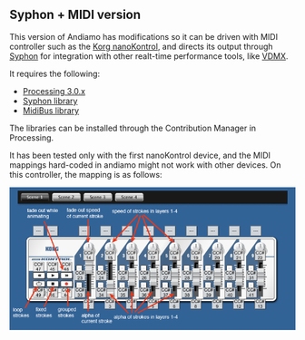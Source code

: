 ## Syphon + MIDI version

This version of Andiamo has modifications so it can be driven with MIDI controller such as the [Korg nanoKontrol](http://www.korg.com/us/products/controllers/nanokontrol2/), and directs its output
through [Syphon](http://syphon.v002.info/) for integration with other realt-time performance tools, like [VDMX](http://vdmx.vidvox.net/).

It requires the following:

* [Processing 3.0.x](https://processing.org/download/?processing)
* [Syphon library](https://github.com/Syphon/Processing)
* [MidiBus library](http://www.smallbutdigital.com/themidibus.php)

The libraries can be installed through the Contribution Manager in Processing.

It has been tested only with the first nanoKontrol device, and the MIDI mappings hard-coded in andiamo might not work with other devices. On this controller, the mapping is as follows:

![MIDI-mapping](https://github.com/andiamo/andiamo/blob/syphon%2Bmidi/data/andiamo-nanokontrol.png)


